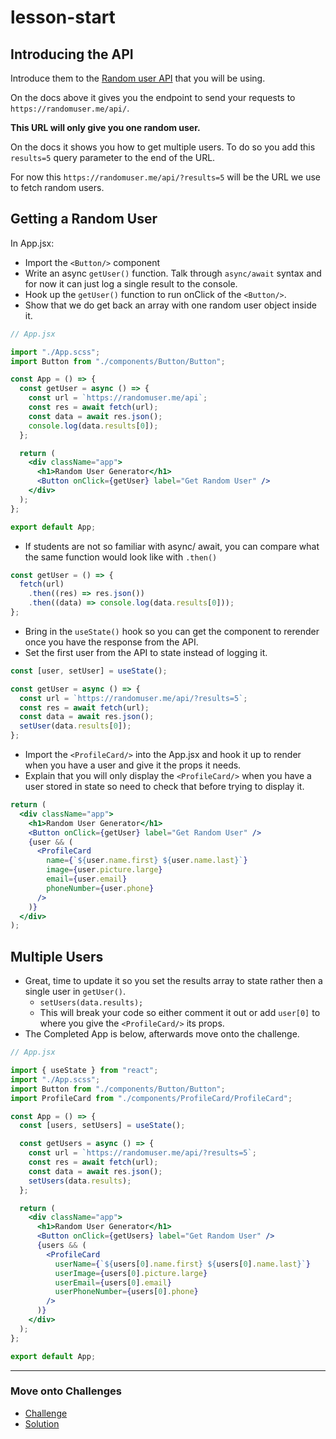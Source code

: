 # lesson-start

## Introducing the API

Introduce them to the [Random user API](https://randomuser.me/documentation#howto) that you will be using.

On the docs above it gives you the endpoint to send your requests to `https://randomuser.me/api/`.

**This URL will only give you one random user.**

On the docs it shows you how to get multiple users. To do so you add this `results=5` query parameter to the end of the URL.

For now this `https://randomuser.me/api/?results=5` will be the URL we use to fetch random users.

## Getting a Random User

In App.jsx:

- Import the `<Button/>` component
- Write an async `getUser()` function. Talk through `async/await` syntax and for now it can just log a single result to the console.
- Hook up the `getUser()` function to run onClick of the `<Button/>`.
- Show that we do get back an array with one random user object inside it.

```jsx
// App.jsx

import "./App.scss";
import Button from "./components/Button/Button";

const App = () => {
  const getUser = async () => {
    const url = `https://randomuser.me/api`;
    const res = await fetch(url);
    const data = await res.json();
    console.log(data.results[0]);
  };

  return (
    <div className="app">
      <h1>Random User Generator</h1>
      <Button onClick={getUser} label="Get Random User" />
    </div>
  );
};

export default App;
```

- If students are not so familiar with async/ await, you can compare what the same function would look like with `.then()`

```jsx
const getUser = () => {
  fetch(url)
    .then((res) => res.json())
    .then((data) => console.log(data.results[0]));
};
```

- Bring in the `useState()` hook so you can get the component to rerender once you have the response from the API.
- Set the first user from the API to state instead of logging it.

```jsx
const [user, setUser] = useState();

const getUser = async () => {
  const url = `https://randomuser.me/api/?results=5`;
  const res = await fetch(url);
  const data = await res.json();
  setUser(data.results[0]);
};
```

- Import the `<ProfileCard/>` into the App.jsx and hook it up to render when you have a user and give it the props it needs.
- Explain that you will only display the `<ProfileCard/>` when you have a user stored in state so need to check that before trying to display it.

```jsx
return (
  <div className="app">
    <h1>Random User Generator</h1>
    <Button onClick={getUser} label="Get Random User" />
    {user && (
      <ProfileCard
        name={`${user.name.first} ${user.name.last}`}
        image={user.picture.large}
        email={user.email}
        phoneNumber={user.phone}
      />
    )}
  </div>
);
```

## Multiple Users

- Great, time to update it so you set the results array to state rather then a single user in `getUser()`.
  - `setUsers(data.results);`
  - This will break your code so either comment it out or add `user[0]` to where you give the `<ProfileCard/>` its props.
- The Completed App is below, afterwards move onto the challenge.

```jsx
// App.jsx

import { useState } from "react";
import "./App.scss";
import Button from "./components/Button/Button";
import ProfileCard from "./components/ProfileCard/ProfileCard";

const App = () => {
  const [users, setUsers] = useState();

  const getUsers = async () => {
    const url = `https://randomuser.me/api/?results=5`;
    const res = await fetch(url);
    const data = await res.json();
    setUsers(data.results);
  };

  return (
    <div className="app">
      <h1>Random User Generator</h1>
      <Button onClick={getUsers} label="Get Random User" />
      {users && (
        <ProfileCard
          userName={`${users[0].name.first} ${users[0].name.last}`}
          userImage={users[0].picture.large}
          userEmail={users[0].email}
          userPhoneNumber={users[0].phone}
        />
      )}
    </div>
  );
};

export default App;
```

---

### Move onto Challenges

- [Challenge](./challenge/challenge.md)
- [Solution](./challenge/solution.md)
